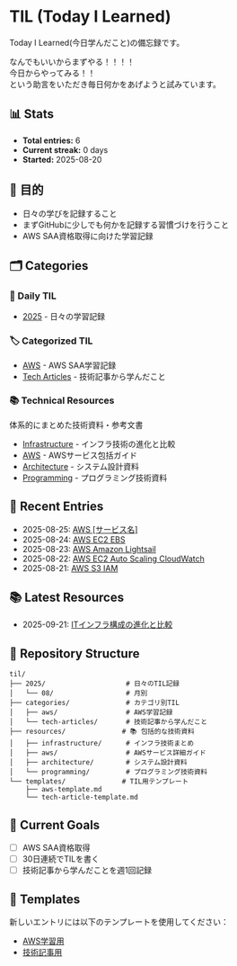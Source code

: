 # TIL (Today I Learned)

Today I Learned(今日学んだこと)の備忘録です。

なんでもいいからまずやる！！！！  
今日からやってみる！！  
という助言をいただき毎日何かをあげようと試みています。

## 📊 Stats

- **Total entries:** 6
- **Current streak:** 0 days
- **Started:** 2025-08-20

## 🎯 目的

- 日々の学びを記録すること
- まずGitHubに少しでも何かを記録する習慣づけを行うこと
- AWS SAA資格取得に向けた学習記録

## 🗂️ Categories

### 📅 Daily TIL

- [2025](./2025/) - 日々の学習記録

### 🏷️ Categorized TIL

- [AWS](./categories/aws/) - AWS SAA学習記録
- [Tech Articles](./categories/tech-articles/) - 技術記事から学んだこと

### 📚 Technical Resources

体系的にまとめた技術資料・参考文書
- [Infrastructure](./resources/infrastructure/) - インフラ技術の進化と比較
- [AWS](./resources/aws/) - AWSサービス包括ガイド  
- [Architecture](./resources/architecture/) - システム設計資料
- [Programming](./resources/programming/) - プログラミング技術資料

## 📝 Recent Entries

- 2025-08-25: [AWS [サービス名]](./2025/08/20250825.md)
- 2025-08-24: [AWS EC2 EBS](./2025/08/20250824.md)
- 2025-08-23: [AWS Amazon Lightsail](./2025/08/20250823-.md)
- 2025-08-22: [AWS EC2 Auto Scaling CloudWatch](./2025/08/20250822.md)
- 2025-08-21: [AWS S3 IAM](./2025/08/20250821.md)

## 📚 Latest Resources

- 2025-09-21: [ITインフラ構成の進化と比較](./resources/infrastructure/infrastructure_evolution.md)

## 📁 Repository Structure

```
til/
├── 2025/                    # 日々のTIL記録
│   └── 08/                  # 月別
├── categories/              # カテゴリ別TIL
│   ├── aws/                 # AWS学習記録
│   └── tech-articles/       # 技術記事から学んだこと
├── resources/              # 📚 包括的な技術資料
│   ├── infrastructure/      # インフラ技術まとめ
│   ├── aws/                 # AWSサービス詳細ガイド
│   ├── architecture/        # システム設計資料
│   └── programming/         # プログラミング技術資料
└── templates/              # TIL用テンプレート
    ├── aws-template.md
    └── tech-article-template.md
```

## 🎯 Current Goals

- [ ] AWS SAA資格取得
- [ ] 30日連続でTILを書く
- [ ] 技術記事から学んだことを週1回記録

## 📝 Templates

新しいエントリには以下のテンプレートを使用してください：
- [AWS学習用](./templates/aws-template.md)
- [技術記事用](./templates/tech-article-template.md)
